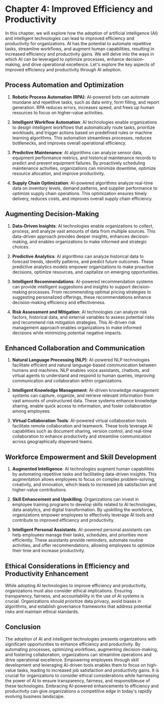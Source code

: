 Chapter 4: Improved Efficiency and Productivity
===============================================

In this chapter, we will explore how the adoption of artificial intelligence (AI) and intelligent technologies can lead to improved efficiency and productivity for organizations. AI has the potential to automate repetitive tasks, streamline workflows, and augment human capabilities, resulting in increased efficiency and productivity gains. We will delve into the ways in which AI can be leveraged to optimize processes, enhance decision-making, and drive operational excellence. Let's explore the key aspects of improved efficiency and productivity through AI adoption.

Process Automation and Optimization
-----------------------------------

1. **Robotic Process Automation (RPA)**: AI-powered bots can automate mundane and repetitive tasks, such as data entry, form filling, and report generation. RPA reduces errors, increases speed, and frees up human resources to focus on higher-value activities.

2. **Intelligent Workflow Automation**: AI technologies enable organizations to design intelligent workflows that automatically route tasks, prioritize workloads, and trigger actions based on predefined rules or machine learning algorithms. This automation streamlines processes, reduces bottlenecks, and improves overall operational efficiency.

3. **Predictive Maintenance**: AI algorithms can analyze sensor data, equipment performance metrics, and historical maintenance records to predict and prevent equipment failures. By proactively scheduling maintenance activities, organizations can minimize downtime, optimize resource allocation, and improve productivity.

4. **Supply Chain Optimization**: AI-powered algorithms analyze real-time data on inventory levels, demand patterns, and supplier performance to optimize supply chain operations. This optimization ensures timely delivery, reduces costs, and improves overall supply chain efficiency.

Augmenting Decision-Making
--------------------------

1. **Data-Driven Insights**: AI technologies enable organizations to collect, process, and analyze vast amounts of data from multiple sources. This data-driven approach provides deeper insights, enhances decision-making, and enables organizations to make informed and strategic choices.

2. **Predictive Analytics**: AI algorithms can analyze historical data to forecast trends, identify patterns, and predict future outcomes. These predictive analytics models empower organizations to make proactive decisions, optimize resources, and capitalize on emerging opportunities.

3. **Intelligent Recommendations**: AI-powered recommendation systems can provide intelligent suggestions and insights to support decision-making processes. From recommending optimal pricing strategies to suggesting personalized offerings, these recommendations enhance decision-making efficiency and effectiveness.

4. **Risk Assessment and Mitigation**: AI technologies can analyze risk factors, historical data, and external variables to assess potential risks and recommend risk mitigation strategies. This AI-driven risk management approach enables organizations to make informed decisions while minimizing potential negative impacts.

Enhanced Collaboration and Communication
----------------------------------------

1. **Natural Language Processing (NLP)**: AI-powered NLP technologies facilitate efficient and natural language-based communication between humans and machines. NLP enables voice assistants, chatbots, and virtual agents to understand and respond to human queries, improving communication and collaboration within organizations.

2. **Intelligent Knowledge Management**: AI-driven knowledge management systems can capture, organize, and retrieve relevant information from vast amounts of unstructured data. These systems enhance knowledge sharing, enable quick access to information, and foster collaboration among employees.

3. **Virtual Collaboration Tools**: AI-powered virtual collaboration tools facilitate remote collaboration and teamwork. These tools leverage AI capabilities such as document sharing, version control, and real-time collaboration to enhance productivity and streamline communication across geographically dispersed teams.

Workforce Empowerment and Skill Development
-------------------------------------------

1. **Augmented Intelligence**: AI technologies augment human capabilities by automating repetitive tasks and facilitating data-driven insights. This augmentation allows employees to focus on complex problem-solving, creativity, and innovation, which leads to increased job satisfaction and higher-value contributions.

2. **Skill Enhancement and Upskilling**: Organizations can invest in employee training programs to develop skills related to AI technologies, data analytics, and digital transformation. By upskilling the workforce, organizations empower employees to effectively leverage AI tools and contribute to improved efficiency and productivity.

3. **Intelligent Personal Assistants**: AI-powered personal assistants can help employees manage their tasks, schedules, and priorities more efficiently. These assistants provide reminders, automate routine activities, and offer recommendations, allowing employees to optimize their time and increase productivity.

Ethical Considerations in Efficiency and Productivity Enhancement
-----------------------------------------------------------------

While adopting AI technologies to improve efficiency and productivity, organizations must also consider ethical implications. Ensuring transparency, fairness, and accountability in the use of AI systems is crucial. Organizations should prioritize data privacy, avoid biases in algorithms, and establish governance frameworks that address potential risks and maintain ethical standards.

Conclusion
----------

The adoption of AI and intelligent technologies presents organizations with significant opportunities to enhance efficiency and productivity. By automating processes, optimizing workflows, augmenting decision-making, and fostering collaboration, organizations can streamline operations and drive operational excellence. Empowering employees through skill development and leveraging AI-driven tools enables them to focus on high-value tasks, leading to increased job satisfaction and productivity gains. It is crucial for organizations to consider ethical considerations while harnessing the power of AI to ensure transparency, fairness, and responsibleuse of these technologies. Embracing AI-powered enhancements to efficiency and productivity can give organizations a competitive edge in today's rapidly evolving business landscape.
